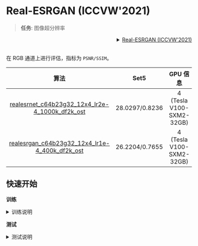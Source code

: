 # Real-ESRGAN (ICCVW'2021)

> **任务**: 图像超分辨率

<!-- [ALGORITHM] -->

<details>
<summary align="right"><a href="https://arxiv.org/abs/2107.10833">Real-ESRGAN (ICCVW'2021)</a></summary>

```bibtex
@inproceedings{wang2021real,
  title={Real-ESRGAN: Training Real-World Blind Super-Resolution with Pure Synthetic data},
  author={Wang, Xintao and Xie, Liangbin and Dong, Chao and Shan, Ying},
  booktitle={Proceedings of the IEEE/CVF International Conference on Computer Vision Workshop (ICCVW)},
  pages={1905--1914},
  year={2021}
}
```

</details>

<br/>

在 RGB 通道上进行评估，指标为 `PSNR/SSIM`。

|                                       算法                                        |      Set5      |         GPU 信息         |                                       下载                                        |
| :-------------------------------------------------------------------------------: | :------------: | :----------------------: | :-------------------------------------------------------------------------------: |
| [realesrnet_c64b23g32_12x4_lr2e-4_1000k_df2k_ost](./realesrnet_c64b23g32_4xb12-lr2e-4-1000k_df2k-ost.py) | 28.0297/0.8236 | 4 (Tesla V100-SXM2-32GB) | [模型](https://download.openmmlab.com/mmediting/restorers/real_esrgan/realesrnet_c64b23g32_12x4_lr2e-4_1000k_df2k_ost_20210816-4ae3b5a4.pth)/日志 |
| [realesrgan_c64b23g32_12x4_lr1e-4_400k_df2k_ost](./realesrgan_c64b23g32_4xb12-lr1e-4-400k_df2k-ost.py) | 26.2204/0.7655 | 4 (Tesla V100-SXM2-32GB) | [模型](https://download.openmmlab.com/mmediting/restorers/real_esrgan/realesrgan_c64b23g32_12x4_lr1e-4_400k_df2k_ost_20211010-34798885.pth) /[日志](https://download.openmmlab.com/mmediting/restorers/real_esrgan/realesrgan_c64b23g32_12x4_lr1e-4_400k_df2k_ost_20210922_142838.log.json) |

## 快速开始

**训练**

<details>
<summary>训练说明</summary>

您可以使用以下命令来训练模型。

```shell
# CPU上训练
CUDA_VISIBLE_DEVICES=-1 python tools/train.py configs/real_esrgan/realesrgan_c64b23g32_4xb12-lr1e-4-400k_df2k-ost.py

# 单个GPU上训练
python tools/train.py configs/real_esrgan/realesrgan_c64b23g32_4xb12-lr1e-4-400k_df2k-ost.py

# 多个GPU上训练
./tools/dist_train.sh configs/real_esrgan/realesrgan_c64b23g32_4xb12-lr1e-4-400k_df2k-ost.py 8
```

更多细节可以参考 [train_test.md](/docs/zh_cn/user_guides/train_test.md) 中的 **Train a model** 部分。

</details>

**测试**

<details>
<summary>测试说明</summary>

您可以使用以下命令来测试模型。

```shell
# CPU上测试
CUDA_VISIBLE_DEVICES=-1 python tools/test.py configs/real_esrgan/realesrgan_c64b23g32_4xb12-lr1e-4-400k_df2k-ost.py https://download.openmmlab.com/mmediting/restorers/real_esrgan/realesrgan_c64b23g32_12x4_lr1e-4_400k_df2k_ost_20211010-34798885.pth

# 单个GPU上测试
python tools/test.py configs/real_esrgan/realesrgan_c64b23g32_4xb12-lr1e-4-400k_df2k-ost.py https://download.openmmlab.com/mmediting/restorers/real_esrgan/realesrgan_c64b23g32_12x4_lr1e-4_400k_df2k_ost_20211010-34798885.pth

# 多个GPU上测试
./tools/dist_test.sh configs/real_esrgan/realesrgan_c64b23g32_4xb12-lr1e-4-400k_df2k-ost.py https://download.openmmlab.com/mmediting/restorers/real_esrgan/realesrgan_c64b23g32_12x4_lr1e-4_400k_df2k_ost_20211010-34798885.pth 8
```

更多细节可以参考 [train_test.md](/docs/zh_cn/user_guides/train_test.md) 中的 **Test a pre-trained model** 部分。

</details>
